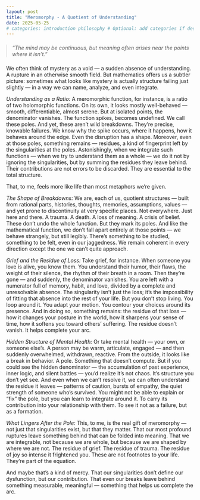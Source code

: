 ```yaml
---
layout: post
title: "Meromorphy - A Quotient of Understanding"
date: 2025-05-25
# categories: introduction philosophy # Optional: add categories if desired
---
```


<blockquote style="border-left: 4px solidrgb(95, 132, 205); padding-left: 1em; color: solidrgb(95, 132, 205); margin: 1.5em 0; font-style: italic;">
  “The mind may be continuous, but meaning often arises near the points where it isn’t.”
</blockquote>

We often think of mystery as a void — a sudden absence of understanding. A rupture in an otherwise smooth field. But mathematics offers us a subtler picture: sometimes what looks like mystery is actually structure failing just slightly — in a way we can name, analyze, and even integrate.

*Understanding as a Ratio:* A meromorphic function, for instance, is a ratio of two holomorphic functions. On its own, it looks mostly well-behaved — smooth, differentiable, almost serene. But at isolated points, the denominator vanishes. The function spikes, becomes undefined. We call these poles. And yet, these aren’t wild breakdowns. They’re precise, knowable failures. We know why the spike occurs, where it happens, how it behaves around the edge. Even the disruption has a shape. Moreover, even at those poles, something remains — residues, a kind of fingerprint left by the singularities at the poles. Astonishingly, when we integrate such functions — when we try to understand them as a whole — we do it not by ignoring the singularities, but by summing the residues they leave behind. Their contributions are not errors to be discarded. They are essential to the total structure.

That, to me, feels more like life than most metaphors we’re given.

*The Shape of Breakdowns:* We are, each of us, quotient structures — built from rational parts, histories, thoughts, memories, assumptions, values — and yet prone to discontinuity at very specific places. Not everywhere. Just here and there. A trauma. A death. A loss of meaning. A crisis of belief. These don’t undo the whole function. But they mark its poles. And like the mathematical function, we don’t fall apart entirely at those points — we behave strangely, but still legibly. There’s something to be studied, something to be felt, even in our jaggedness. We remain coherent in every direction except the one we can’t quite approach.

*Grief and the Residue of Loss:* Take grief, for instance. When someone you love is alive, you know them. You understand their humor, their flaws, the weight of their silence, the rhythm of their breath in a room. Then they’re gone — and suddenly, the denominator vanishes. You are left with a numerator full of memory, habit, and love, divided by a complete and unresolvable absence. The singularity isn’t just the loss; it’s the impossibility of fitting that absence into the rest of your life. But you don’t stop living. You loop around it. You adapt your motion. You contour your choices around its presence. And in doing so, something remains: the residue of that loss — how it changes your posture in the world, how it sharpens your sense of time, how it softens you toward others’ suffering. The residue doesn’t vanish. It helps complete your arc.

*Hidden Structure of Mental Health:* Or take mental health — your own, or someone else’s. A person may be warm, articulate, engaged — and then suddenly overwhelmed, withdrawn, reactive. From the outside, it looks like a break in behavior. A pole. Something that doesn’t compute. But if you could see the hidden denominator — the accumulation of past experience, inner logic, and silent battles — you’d realize it’s not chaos. It’s structure you don’t yet see. And even when we can’t resolve it, we can often understand the residue it leaves — patterns of caution, bursts of empathy, the quiet strength of someone who’s survived. You might not be able to explain or “fix” the pole, but you can learn to integrate around it. To carry its contribution into your relationship with them. To see it not as a failure, but as a formation.

*What Lingers After the Pole:* This, to me, is the real gift of meromorphy — not just that singularities exist, but that they matter. That our most profound ruptures leave something behind that can be folded into meaning. That we are integrable, not because we are whole, but because we are shaped by where we are not. The residue of grief. The residue of trauma. The residue of joy so intense it frightened you. These are not footnotes to your life. They’re part of the equation.

And maybe that’s a kind of mercy. That our singularities don’t define our dysfunction, but our contribution. That even our breaks leave behind something measurable, meaningful — something that helps us complete the arc.



